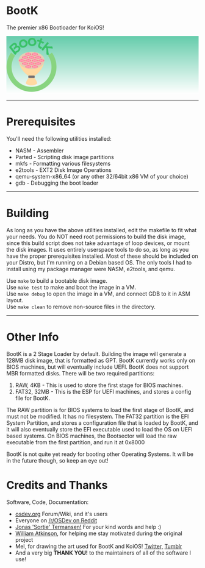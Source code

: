 # BootK
The premier x86 Bootloader for KoiOS!

![A rectangular minimalist art piece, with a drawing of a yellow bouquet of pink flowers to the left. Above it is the text 'BootK', with a green circle reaching around the bouquet of flowers. The background is a green and white gradient.](assets/headerlogo.png)
_____________
# Prerequisites
You'll need the following utilities installed:
- NASM - Assembler
- Parted - Scripting disk image partitions
- mkfs - Formatting various filesystems
- e2tools - EXT2 Disk Image Operations
- qemu-system-x86_64 (or any other 32/64bit x86 VM of your choice)
- gdb - Debugging the boot loader
_____________
# Building
As long as you have the above utilities installed, edit the makefile to fit what your needs. You do NOT need root permissions to build the disk image, since this build script does not take advantage of loop devices, or mount the disk images. It uses entirely userspace tools to do so, as long as you have the proper prerequisites installed. Most of these should be included on your Distro, but I'm running on a Debian based OS. The only tools I had to install using my package manager were NASM, e2tools, and qemu.

Use ```make``` to build a bootable disk image.  
Use ```make test``` to make and boot the image in a VM.  
Use ```make debug``` to open the image in a VM, and connect GDB to it in ASM layout.  
Use ```make clean``` to remove non-source files in the directory.
_____________
# Other Info
BootK is a 2 Stage Loader by default. Building the image will generate a 128MB disk image, that is formatted as GPT. BootK currently works only on BIOS machines, but will eventually include UEFI. BootK does not support MBR formatted disks. There will be two required partitions:
1. RAW, 4KB - This is used to store the first stage for BIOS machines.
2. FAT32, 32MB - This is the ESP for UEFI machines, and stores a config file for BootK.

The RAW partition is for BIOS systems to load the first stage of BootK, and must not be modified. It has no filesystem. The FAT32 partition is the EFI System Partition, and stores a configuration file that is loaded by BootK, and it will also eventually store the EFI executable used to load the OS on UEFI based systems. On BIOS machines, the Bootsector will load the raw executable from the first partition, and run it at 0x8000

BootK is not quite yet ready for booting other Operating Systems. It will be in the future though, so keep an eye out!

# Credits and Thanks
Software, Code, Documentation:
- [osdev.org](https://osdev.org) Forum/Wiki, and it's users
- Everyone on [/r/OSDev on Reddit](https://reddit.com/r/osdev)
- [Jonas 'Sortie' Termansen!](https://maxsi.org/) For your kind words and help :)
- [William Atkinson](https://devwillatkinson.com/), for helping me stay motivated during the original project
- Mel, for drawing the art used for BootK and KoiOS! [Twitter,](https://twitter.com/Little_Ly_Arts) [Tumblr](https://littlelyarts.tumblr.com/)
- And a very big **THANK YOU!** to the maintainers of all of the software I use!
